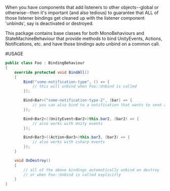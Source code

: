 When you have components that add listeners to other objects--global or otherwise--then it's important (and also tedious) to guarantee that ALL of those listener bindings get cleaned up with the listener component 'unbinds', say is deactivated or destroyed.

This package contains base classes for both MonoBehaviours and StateMachineBehaviour that provide methods to bind UnityEvents, Actions, Notifications, etc. and have those bindings auto unbind on a common call.

#USAGE

```c#
public class Foo : BindingBehaviour
{
    override protected void BindAll()
    {
        Bind("some-notification-type", () => {
            // this will unbind when Foo::Unbind is called
        });

        Bind<Bar>("some-notification-type-2", (bar) => {
            // you can also bind to a notification that wants to send a param
        });

        Bind<Bar2>((UnityEvent<Bar2>)this.bar2, (bar2) => {
            // also works with Unity events
        });

        Bind<Bar3>((Action<Bar3>)this.bar3, (bar3) => {
            // also works with csharp events
        });
    }

    void OnDestroy()
    {
        // all of the above bindings automatically unbind on destroy
        // or when Foo::Unbind is called explicitly
    }
}
```
